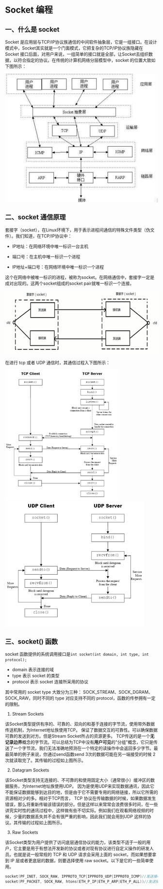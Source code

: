 # Socket 编程

## 一、什么是 socket

Socket 是应用层与TCP/IP协议族通信的中间软件抽象层，它是一组接口。在设计模式中，Socket其实就是一个门面模式，它把复杂的TCP/IP协议族隐藏在 Socket 接口后面，对用户来说，一组简单的接口就是全部，让Socket去组织数据，以符合指定的协议。在传统的计算机网络分层模型中，socket 的位置大致如下图所示：

![socket位置](https://raw.githubusercontent.com/charming-c/image-host/master/img/20171114161918044.png)

## 二、socket 通信原理

套接字（socket），在Linux环境下，用于表示进程间通信的特殊文件类型（伪文件）。我们知道，在TCP/IP协议中：

- IP地址：在网络环境中唯一标识一台主机

- 端口号：在主机中唯一标识一个进程

- IP地址+端口号：在网络环境中唯一标识一个进程

这个在网络中被唯一标识的进程，被称为socket。在网络通信中，套接字一定是成对出现的。这两个socket组成的socket pair就唯一标识一个连接。

![socket通信原理](https://raw.githubusercontent.com/charming-c/image-host/master/img/20171114161609619.png)

在进行 tcp 或者 UDP 通信时，其通信过程入下图所示：

<img src="https://raw.githubusercontent.com/charming-c/image-host/master/img/20171114200747792.png" alt="TCP" style="zoom: 67%;" />            <img src="https://raw.githubusercontent.com/charming-c/image-host/master/img/20171114200805172.png" alt="img" style="zoom:75%;" />




## 三、socket() 函数

socket 函数提供的系统调用接口是`int socket(int domain, int type, int protocol);`

- domain 表示连接的域
- type 表示 socket 的类型
- protocol 表示 socket 连接所采用的协议

其中常用的 socket type 大致分为三种： SOCK_STREAM、SOCK_DGRAM、SOCK_RAW，同时不同的 type 对应支持不同的 protocol，函数的传参拥有一定的限制。

1. Stream Sockets

该Socket类型提供有序的、可靠的、双向的和基于连接的字节流，使用带外数据传送机制，为Internet地址族使用TCP。 保证了数据交互的可靠性。可以确保数据可靠的发送到对方。但是Stream Socket所占的资源更多。 TCP传送的是一个**无记录边界**概念的字节流。可以总结为TCP中没有**用户可见**的"分组"概念，它只是传送了一个字节流，我们无法准确地预测在一个特定的读操作中会返回多少字节。最最简单的例子来说，你通过send函数send 3次的数据可能在另一端接受的时候 2次就读取完了。其传输的过程如上图所示。

2. Datagram Sockets

该Socket类型支持无连接的、不可靠的和使用固定大小（通常很小）缓冲区的数据服务，为Internet地址族使用UDP。 因为是使用UDP来实现数据通讯，因此它不能保证数据能够到达目的地，但是由于它不需要专用的网络链接，所以它所需的资源相对少的多。相对于TCP而言， TCP 协议在传输数据的时候，如果数据发生错误，那么将重新传输该错误的部分。但是这样以来常常会浪费很多时间，在一些讲究实时性的通讯过程中，这样做有些不切实际。例如我们在观看网络视频的时候，少量的数据丢失并不会有很严重的影响，因此我们就会用到UDP 这样的协议。其传输的过程如上图所示。

3. Raw Sockets

该Socket类型为用户提供了访问底层通信协议的能力，该类型不适于一般的用户，它主要是用于有想法开发新的协议或者对现有协议进行自定义操作的研发人员。也就是说一般常规的 TCP 和 UDP 请求会采用上面的 socket，而如果想要拿到 IP 层或者更底层的数据，则要选择使用 raw socket。以下是它的一些简单使用。

```c
socket(PF_INET, SOCK_RAW, IPPROTO_TCP|IPPROTO_UDP|IPPROTO_ICMP)//发送接收ip数据包
socket(PF_PACKET, SOCK_RAW, htons(ETH_P_IP|ETH_P_ARP|ETH_P_ALL))//发送接收以太网数据帧
```


